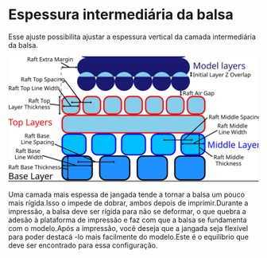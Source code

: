 Espessura intermediária da balsa
====
Esse ajuste possibilita ajustar a espessura vertical da camada intermediária da balsa.

![Dimensões da jangada](../images/raft_dimensions.svg)

Uma camada mais espessa de jangada tende a tornar a balsa um pouco mais rígida.Isso o impede de dobrar, ambos depois de imprimir.Durante a impressão, a balsa deve ser rígida para não se deformar, o que quebra a adesão à plataforma de impressão e faz com que a balsa se fundamenta com o modelo.Após a impressão, você deseja que a jangada seja flexível para poder destacá -lo mais facilmente do modelo.Este é o equilíbrio que deve ser encontrado para essa configuração.